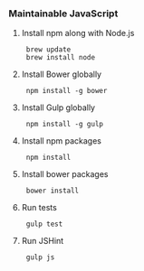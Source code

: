 ### Maintainable JavaScript

1. Install npm along with Node.js

	    brew update
	    brew install node

2. Install Bower globally

		npm install -g bower

3. Install Gulp	globally

		npm install -g gulp

3. Install npm packages

		npm install

4. Install bower packages

		bower install

5. Run tests

		gulp test

6. Run JSHint

		gulp js
